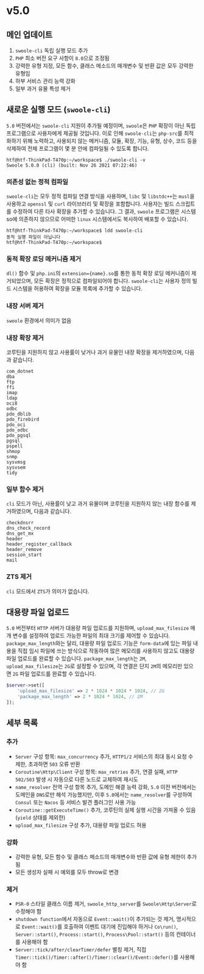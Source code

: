 # v5.0

메인 업데이트
----
1. `swoole-cli` 독립 실행 모드 추가
2. `PHP` 최소 버전 요구 사항이 `8.0`으로 조정됨
3. 강력한 유형 지정, 모든 함수, 클래스 메소드의 매개변수 및 반환 값은 모두 강력한 유형임
4. 하부 서비스 관리 능력 강화
5. 일부 과거 유물 특성 제거

새로운 실행 모드 (`swoole-cli`)
----
`5.0` 버전에서는 `swoole-cli` 지원이 추가될 예정이며, `swoole`은 `PHP` 확장이 아닌 독립 프로그램으로 사용자에게 제공될 것입니다. 이로 인해 `swoole-cli`는 `php-src`를 최적화하기 위해 노력하고, 사용되지 않는 메커니즘, 모듈, 확장, 기능, 유형, 상수, 코드 등을 삭제하여 전체 프로그램이 몇 분 안에 컴파일될 수 있도록 합니다.

```shell
htf@htf-ThinkPad-T470p:~/workspace$ ./swoole-cli -v
Swoole 5.0.0 (cli) (built: Nov 26 2021 07:22:46) 
```

### 의존성 없는 정적 컴파일
`swoole-cli`는 모두 정적 컴파일 연결 방식을 사용하며, `libc` 및 `libstdc++`는 `musl`을 사용하고 `openssl` 및 `curl` 라이브러리 및 확장을 포함합니다. 사용자는 빌드 스크립트를 수정하여 다른 타사 확장을 추가할 수 있습니다.
그 결과, `swoole` 프로그램은 시스템 so에 의존하지 않으므로 어떠한 `linux` 시스템에서도 복사하여 배포할 수 있습니다.

```shell
htf@htf-ThinkPad-T470p:~/workspace$ ldd swoole-cli
동적 실행 파일이 아닙니다
htf@htf-ThinkPad-T470p:~/workspace$ 
```

### 동적 확장 로딩 메커니즘 제거
`dl()` 함수 및 `php.ini`의 `extension={name}.so`를 통한 동적 확장 로딩 메커니즘이 제거되었으며, 모든 확장은 정적으로 컴파일되어야 합니다.
`swoole-cli`는 사용자 정의 빌드 시스템을 허용하여 확장을 모듈 목록에 추가할 수 있습니다.

### 내장 서버 제거
`swoole` 환경에서 의미가 없음

### 내장 확장 제거
코루틴을 지원하지 않고 사용률이 낮거나 과거 유물인 내장 확장을 제거하였으며, 다음과 같습니다.
```
com_dotnet
dba
ftp
ffi
imap
ldap
oci8
odbc
pdo_dblib
pdo_firebird
pdo_oci
pdo_odbc
pdo_pgsql
pgsql
pspell
shmop
snmp
sysvmsg
sysvsem
tidy
```

### 일부 함수 제거
`cli` 모드가 아닌, 사용률이 낮고 과거 유물이며 코루틴을 지원하지 않는 내장 함수를 제거하였으며, 다음과 같습니다.
```
checkdnsrr
dns_check_record
dns_get_mx
header
header_register_callback
header_remove
session_start
mail
```

### ZTS 제거
`cli` 모드에서 `ZTS`가 의미가 없습니다.

대용량 파일 업로드
----
`5.0` 버전부터 `HTTP` 서버가 대용량 파일 업로드를 지원하며, `upload_max_filesize` 매개 변수를 설정하여 업로드 가능한 파일의 최대 크기를 제어할 수 있습니다.
`package_max_length`와는 달리, 대용량 파일 업로드 기능은 `form-data`에 있는 파일 내용을 직접 임시 파일에 쓰는 방식으로 작동하여 많은 메모리를 사용하지 않고도 대용량 파일 업로드를 완료할 수 있습니다.
`package_max_length`는 `2M`, `upload_max_filesize`는 `2G`로 설정할 수 있으며, 각 연결은 단지 `2M`의 메모리만 있으면 `2G` 파일 업로드를 완료할 수 있습니다.

```php
$server->set([
    'upload_max_filesize' => 2 * 1024 * 1024 * 1024, // 2G
    'package_max_length' => 2 * 1024 * 1024, // 2M
]);
```

세부 목록
----
### 추가
- `Server` 구성 항목: `max_concurrency` 추가, `HTTP1/2` 서비스의 최대 동시 요청 수 제한, 초과하면 `503` 오류 반환
- `Coroutine\Http\Client` 구성 항목: `max_retries` 추가, 연결 실패, `HTTP 502/503` 발생 시 자동으로 다른 노드로 교체하여 재시도
- `name_resolver` 전역 구성 항목 추가, 도메인 해결 능력 강화, `5.0` 이전 버전에서는 도메인을 `DNS`로만 해석 가능했지만, 이후 `5.0`에서는 `name_resolver`를 구성하여 `Consul` 또는 `Nacos` 등 서비스 발견 플러그인 사용 가능
- `Coroutine::getExecuteTime()` 추가, 코루틴의 실제 실행 시간을 가져올 수 있음 (`yield` 상태를 제외한)
- `upload_max_filesize` 구성 추가, 대용량 파일 업로드 허용

### 강화
- 강력한 유형, 모든 함수 및 클래스 메소드의 매개변수와 반환 값에 유형 제한이 추가됨
- 모든 생성자 실패 시 예외를 모두 throw로 변경

### 제거
- `PSR-0` 스타일 클래스 이름 제거, `swoole_http_server`를 `Swoole\Http\Server`로 수정해야 함
- `shutdown function`에서 자동으로 `Event::wait()`이 추가되는 것 제거, 명시적으로 `Event::wait()`를 호출하여 이벤트 대기에 진입해야 하거나 `Co\run()`, `Server::start()`, `Process::start()`, `Process\Pool::start()` 등의 컨테이너를 사용해야 함
- `Server::tick/after/clearTimer/defer` 별칭 제거, 직접 `Timer::tick()/Timer::after()/Timer::clear()/Event::defer()`를 사용해야 함
